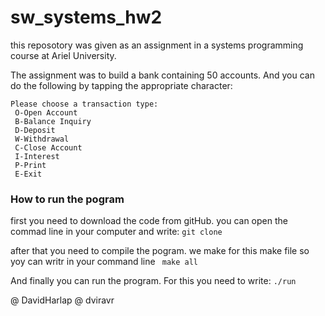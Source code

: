 # sw_systems_hw2

this reposotory was given as an assignment in a systems programming course at Ariel University.

The assignment was to build a bank containing 50 accounts. 
And you can do the following by tapping the appropriate character: 

```
Please choose a transaction type:
 O-Open Account
 B-Balance Inquiry
 D-Deposit
 W-Withdrawal
 C-Close Account
 I-Interest
 P-Print
 E-Exit
 ```

### How to run the pogram

first you need to download the code from gitHub.
you can open the commad line in your computer and write:
```git clone ```

after that you need to compile the pogram. 
we make for this make file so yoy can writr in your command line 
``` make all```

And finally you can run the program. For this you need to write:
```./run```

@ DavidHarlap
@ dviravr
